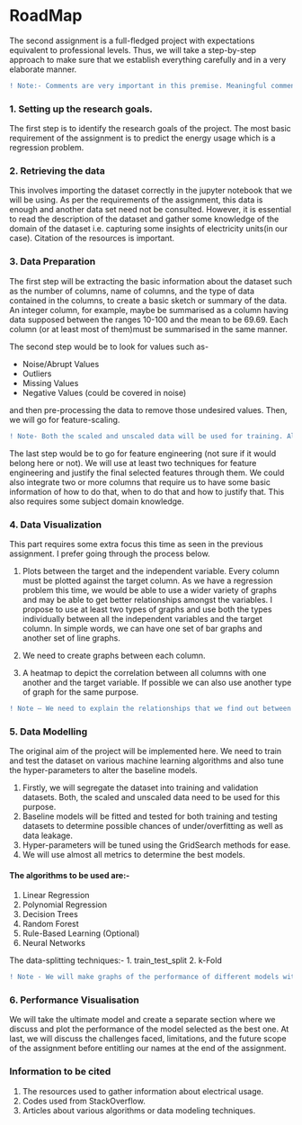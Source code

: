 # RoadMap


The second assignment is a full-fledged project with expectations equivalent to professional levels. Thus, we will take a step-by-step approach to make sure that we establish everything carefully and in a very elaborate manner.


```diff
! Note:- Comments are very important in this premise. Meaningful comments that highlight both the logic of the code and the thought process behind it are necessary. Small findings like relationships within independent variables, etc. must also be reported through the comments.</font>
```

### 1. Setting up the research goals.

The first step is to identify the research goals of the project. The most basic requirement of the assignment is to predict the energy usage which is   a regression problem.

### 2. Retrieving the data
This involves importing the dataset correctly in the jupyter notebook that we will be using. As per the requirements of the assignment, this data is enough and another data set need not be consulted. However, it is essential to read the description of the dataset and gather some knowledge of the domain of the dataset i.e. capturing some insights of electricity units(in our case). Citation of the resources is important.

### 3. Data Preparation

The first step will be extracting the basic information about the dataset such as the number of columns, name of columns, and the type of data contained in the columns, to create a basic sketch or summary of the data. An integer column, for example, maybe be summarised as a column having data supposed between the ranges 10-100 and the mean to be 69.69. Each column (or at least most of them)must be summarised in the same manner.

The second step would be to look for values such as-
* Noise/Abrupt Values
* Outliers
* Missing Values
* Negative Values (could be covered in noise)

and then pre-processing the data to remove those undesired values. Then, we will go for feature-scaling.

```diff
! Note- Both the scaled and unscaled data will be used for training. Also, the type of scaling such as standardization/normalization, etc. will be identified and must be justified.
```
The last step would be to go for feature engineering (not sure if it would belong here or not). We will use at least two techniques for feature engineering and justify the final selected features through them. We could also integrate two or more columns that require us to have some basic information of how to do that, when to do that and how to justify that. This also requires some subject domain knowledge.

### 4. Data Visualization
This part requires some extra focus this time as seen in the previous assignment. I prefer going through the process below.

1. Plots between the target and the independent variable.
Every column must be plotted against the target column. As we have a regression problem this time, we would be able to use a wider variety of graphs and may be able to get better relationships amongst the variables. I propose to use at least two types of graphs and use both the types individually between all the independent variables and the target column. In simple words, we can have one set of bar graphs and another set of line graphs.
       
2. We need to create graphs between each column.
3. A heatmap to depict the correlation between all columns with one another and the target variable. If possible we can also use another type of graph for the same purpose.

```diff
! Note – We need to explain the relationships that we find out between columns during this process as comments. This is a very important step that must not be left out. We will establish one successful plotting and then talk about that before moving on to the next one.
```

### 5. Data Modelling
The original aim of the project will be implemented here. We need to train and test the dataset on various machine learning algorithms and also tune the hyper-parameters to alter the baseline models.

1. Firstly, we will segregate the dataset into training and validation datasets. Both, the scaled and unscaled data need to be used for this purpose.
2. Baseline models will be fitted and tested for both training and testing datasets to determine possible chances of under/overfitting as well as data leakage.
3. Hyper-parameters will be tuned using the GridSearch methods for ease.
4. We will use almost all metrics to determine the best models.

#### The algorithms to be used are:-
1. Linear Regression
2. Polynomial Regression
3. Decision Trees
4. Random Forest
5. Rule-Based Learning (Optional)
6. Neural Networks

The data-splitting techniques:-
    1. train_test_split
    2. k-Fold

```diff
! Note - We will make graphs of the performance of different models with different parameters which will justify the selection of our parameters. Each metric that we use will have its own graph but will be common to each technique. In simpler words, a single containing the accuracy with all techniques will be plotted and then another graph of recall values with all techniques will be created. This way we will have graphs equal to the number of metrics that we consider. Also, we need to write our justification for using or not using the particular technique. 
```

### 6. Performance Visualisation
We will take the ultimate model and create a separate section where we discuss and plot the performance of the model selected as the best one. At last, we will discuss the challenges faced, limitations, and the future scope of the assignment before entitling our names at the end of the assignment.

### Information to be cited

1.  The resources used to gather information about electrical usage.
2. Codes used from StackOverflow.
3. Articles about various algorithms or data modeling techniques.

